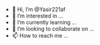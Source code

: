 - 👋 Hi, I’m @Yasir221af
- 👀 I’m interested in ...
- 🌱 I’m currently learning ...
- 💞️ I’m looking to collaborate on ...
- 📫 How to reach me ...

<!---
Yasir221af/Yasir221af is a ✨ special ✨ repository because its `README.md` (this file) appears on your GitHub profile.
You can click the Preview link to take a look at your changes.
--->
